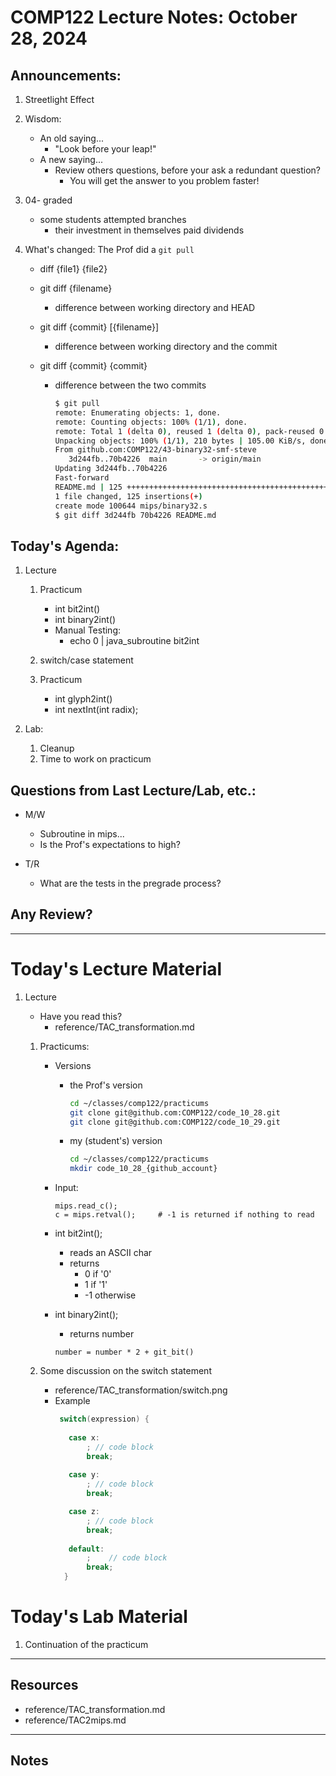 # COMP122 Lecture Notes: October 28, 2024

## Announcements:
   1. Streetlight Effect

   1. Wisdom:
      * An old saying...
        - "Look before your leap!"
      * A new saying...
        - Review others questions, before your ask a redundant question?
          * You will get the answer to you problem faster!

   1. 04- graded
      - some students attempted branches 
        - their investment in themselves paid dividends

   1. What's changed:  The Prof did a `git pull`
      - diff {file1} {file2}
      - git diff {filename}
        * difference between working directory and HEAD

      - git diff {commit} [{filename}]
        * difference between working directory and the commit

      - git diff {commit} {commit}
        * difference between the two commits
          ```bash
          $ git pull
          remote: Enumerating objects: 1, done.
          remote: Counting objects: 100% (1/1), done.
          remote: Total 1 (delta 0), reused 1 (delta 0), pack-reused 0 (from 0)
          Unpacking objects: 100% (1/1), 210 bytes | 105.00 KiB/s, done.
          From github.com:COMP122/43-binary32-smf-steve
             3d244fb..70b4226  main       -> origin/main
          Updating 3d244fb..70b4226
          Fast-forward
          README.md | 125 ++++++++++++++++++++++++++++++++++++++++++++++++++++++++
          1 file changed, 125 insertions(+)
          create mode 100644 mips/binary32.s
          $ git diff 3d244fb 70b4226 README.md
          ```


## Today's Agenda:

  1. Lecture
     1. Practicum
        - int bit2int()
        - int binary2int()
        - Manual Testing:
          - echo 0 | java_subroutine bit2int

     1. switch/case statement

     1. Practicum
        - int glyph2int()
        - int nextInt(int radix);

  1. Lab: 
     1. Cleanup
     1. Time to work on practicum

## Questions from Last Lecture/Lab, etc.:
   * M/W
     - Subroutine in mips... 
     - Is the Prof's expectations to high?

   * T/R
     - What are the tests in the pregrade process?

## Any Review?

---
# Today's Lecture Material

  1. Lecture
     * Have you read this?
       - reference/TAC_transformation.md

     1. Practicums: 
        * Versions
          - the Prof's version
            ```bash
            cd ~/classes/comp122/practicums
            git clone git@github.com:COMP122/code_10_28.git 
            git clone git@github.com:COMP122/code_10_29.git 
            ```
          - my (student's) version
            ```bash
            cd ~/classes/comp122/practicums
            mkdir code_10_28_{github_account}
            ```
        * Input:
          ```
          mips.read_c();
          c = mips.retval();     # -1 is returned if nothing to read
          ```

        * int bit2int();
          - reads an ASCII char
          - returns 
            * 0 if '0'
            * 1 if '1'
            * -1 otherwise

        * int binary2int();
          - returns number

          ```psudeo 
          number = number * 2 + git_bit()
          ```

     1. Some discussion on the switch statement
        - reference/TAC_transformation/switch.png
        - Example
          ```java
           switch(expression) {
                   
             case x:
                 ; // code block
                 break; 
                   
             case y:
                 ; // code block
                 break;

             case z:
                 ; // code block
                 break;
                   
             default:
                 ;    // code block
                 break;
            }
          ```
 
# Today's Lab Material

  1. Continuation of the practicum



---
## Resources

* reference/TAC_transformation.md
* reference/TAC2mips.md


---
<!-- This section for student's to place their own notes. -->
<!-- This section will not be updated by the Professor.   -->

## Notes  


